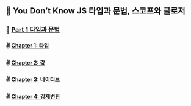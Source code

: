 ## 🚀 You Don’t Know JS 타입과 문법, 스코프와 클로저

### 🌈 [Part 1 타입과 문법](https://github.com/saseungmin/reading_books_record_repository/tree/master/You%20Don%E2%80%99t%20Know%20JS%201/PART1)
#### ✌️ [Chapter 1: 타입](https://github.com/saseungmin/reading_books_record_repository/tree/master/You%20Don%E2%80%99t%20Know%20JS%201/PART1/Chapter%201)
#### ✌️ [Chapter 2: 값](https://github.com/saseungmin/reading_books_record_repository/tree/master/You%20Don%E2%80%99t%20Know%20JS%201/PART1/Chapter%202)
#### ✌ [Chapter 3: 네이티브](https://github.com/saseungmin/reading_books_record_repository/tree/master/You%20Don%E2%80%99t%20Know%20JS%201/PART1/Chapter%203)
#### ✌ [Chapter 4: 강제변환](https://github.com/saseungmin/reading_books_record_repository/tree/master/You%20Don%E2%80%99t%20Know%20JS%201/PART1/Chapter%204)